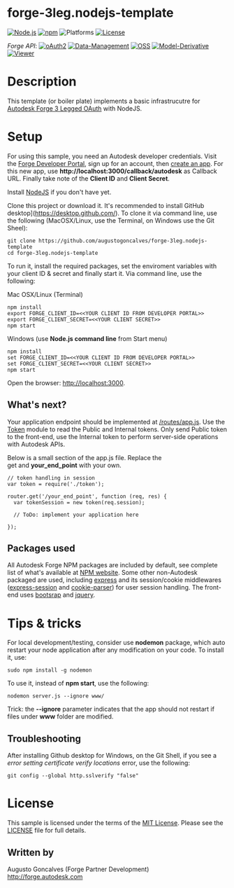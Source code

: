 # forge-3leg.nodejs-template

[![Node.js](https://img.shields.io/badge/Node.js-4.4.3-blue.svg)](https://nodejs.org/)
[![npm](https://img.shields.io/badge/npm-2.15.1-blue.svg)](https://www.npmjs.com/)
![Platforms](https://img.shields.io/badge/platform-windows%20%7C%20osx%20%7C%20linux-lightgray.svg)
[![License](http://img.shields.io/:license-mit-blue.svg)](http://opensource.org/licenses/MIT)

*Forge API*:
[![oAuth2](https://img.shields.io/badge/oAuth2-v1-green.svg)](http://developer-autodesk.github.io/)
[![Data-Management](https://img.shields.io/badge/Data%20Management-v1-green.svg)](http://developer-autodesk.github.io/)
[![OSS](https://img.shields.io/badge/OSS-v2-green.svg)](http://developer-autodesk.github.io/)
[![Model-Derivative](https://img.shields.io/badge/Model%20Derivative-v2-green.svg)](http://developer-autodesk.github.io/)
[![Viewer](https://img.shields.io/badge/Forge%20Viewer-v2.10-green.svg)](http://developer-autodesk.github.io/)

# Description

This template (or boiler plate) implements a basic infrastrucutre for [Autodesk Forge 3 Legged OAuth](https://developer.autodesk.com/en/docs/oauth/v2/tutorials/get-3-legged-token/) with NodeJS. 

# Setup

For using this sample, you need an Autodesk developer credentials. Visit the [Forge Developer Portal](https://developer.autodesk.com), sign up for an account, then [create an app](https://developer.autodesk.com/myapps/create). For this new app, use <b>http://localhost:3000/callback/autodesk</b> as Callback URL. Finally take note of the <b>Client ID</b> and <b>Client Secret</b>.

Install [NodeJS](https://nodejs.org) if you don't have yet.

Clone this project or download it. It's recommended to install GitHub desktop](https://desktop.github.com/). To clone it via command line, use the following (MacOSX/Linux, use the Terminal, on Windows use the Git Sheel):

    git clone https://github.com/augustogoncalves/forge-3leg.nodejs-template
    cd forge-3leg.nodejs-template
    
To run it, install the required packages, set the enviroment variables with your client ID & secret and finally start it. Via command line, use the following:

Mac OSX/Linux (Terminal)

    npm install
    export FORGE_CLIENT_ID=<<YOUR CLIENT ID FROM DEVELOPER PORTAL>>
    export FORGE_CLIENT_SECRET=<<YOUR CLIENT SECRET>>
    npm start

Windows (use <b>Node.js command line</b> from Start menu)

    npm install
    set FORGE_CLIENT_ID=<<YOUR CLIENT ID FROM DEVELOPER PORTAL>>
    set FORGE_CLIENT_SECRET=<<YOUR CLIENT SECRET>>
    npm start

Open the browser: [http://localhost:3000](http://localhost:3000).

## What's next?

Your application endpoint should be implemented at [/routes/app.js](/routes/app.js). Use the [Token](/routes/app.js) module to read the Public and Internal tokens. Only send Public token to the front-end, use the Internal token to perform server-side operations with Autodesk APIs.

Below is a small section of the app.js file. Replace the <br>get</b> and <b>your_end_point</b> with your own.

    // token handling in session
    var token = require('./token');

    router.get('/your_end_point', function (req, res) {
      var tokenSession = new token(req.session);

      // ToDo: implement your application here

    });

## Packages used

All Autodesk Forge NPM packages are included by default, see complete list of what's available at [NPM website](https://www.npmjs.com/browse/keyword/autodesk). Some other non-Autodesk packaged are used, including [express](https://www.npmjs.com/package/express) and its session/cookie middlewares ([express-session](https://www.npmjs.com/package/express-session) and [cookie-parser](https://www.npmjs.com/package/cookie-parser)) for user session handling. The front-end uses [bootsrap](https://www.npmjs.com/package/bootstrap) and [jquery](https://www.npmjs.com/package/jquery).

# Tips & tricks

For local development/testing, consider use <b>nodemon</b> package, which auto restart your node application after any modification on your code. To install it, use:

    sudo npm install -g nodemon

To use it, instead of <b>npm start</b>, use the following:

    nodemon server.js --ignore www/

Trick: the <b>--ignore</b> parameter indicates that the app should not restart if files under <b>www</b> folder are modified.

## Troubleshooting

After installing Github desktop for Windows, on the Git Shell, if you see a *error setting certificate verify locations* error, use the following:

    git config --global http.sslverify "false"

# License

This sample is licensed under the terms of the [MIT License](http://opensource.org/licenses/MIT).
Please see the [LICENSE](LICENSE) file for full details.

## Written by

Augusto Goncalves (Forge Partner Development)<br />
http://forge.autodesk.com<br />
